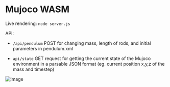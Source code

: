 # Mujoco WASM

Live rendering: `node server.js`

API:

- `/api/pendulum` POST for changing mass, length of rods, and initial parameters in pendulum.xml

- `api/state` GET request for getting the current state of the Mujoco environment in a parsable JSON format (eg. current position x,y,z of the mass and timestep)

![image](https://github.com/ellenjxu/mujoco_wasm/assets/56745453/4f93ff5f-9d01-4255-9afa-4d83574db265)
